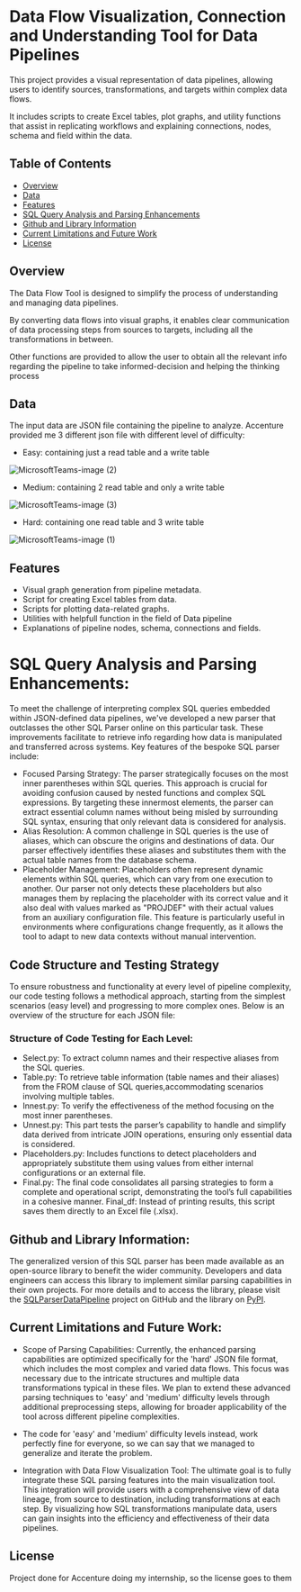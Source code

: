 # Data Flow Visualization, Connection and Understanding Tool for Data Pipelines

This project provides a visual representation of data pipelines, allowing users to identify sources, transformations, and targets within complex data flows. 

It includes scripts to create Excel tables, plot graphs, and utility functions that assist in replicating workflows and explaining connections, nodes, schema and field within the data.

## Table of Contents

- [Overview](#overview)
- [Data](#data)
- [Features](#features)
- [SQL Query Analysis and Parsing Enhancements](#SQLQueryAnalysisandParsingEnhancements)
- [Github and Library Information](#GithubandLibraryInformation)
- [Current Limitations and Future Work](#CurrentLimitationsandFutureWork)
- [License](#license)


## Overview

The Data Flow Tool is designed to simplify the process of understanding and managing data pipelines.

By converting data flows into visual graphs, it enables clear communication of data processing steps from sources to targets, including all the transformations in between.

Other functions are provided to allow the user to obtain all the relevant info regarding the pipeline to take informed-decision and helping the thinking process

## Data

The input data are JSON file containing the pipeline to analyze. Accenture provided me 3 different json file with different level of difficulty:
- Easy: containing just a read table and a write table

![MicrosoftTeams-image (2)](https://github.com/emanueleiacca/Json-Pipeline-associate-Source-and-Destination-Table/assets/128679981/4d4d197d-0374-411c-9d98-ceeca1dac5e6)

- Medium: containing 2 read table and only a write table

![MicrosoftTeams-image (3)](https://github.com/emanueleiacca/Json-Pipeline-associate-Source-and-Destination-Table/assets/128679981/986f99c0-45b6-4531-9519-6194f3e98d68)

- Hard: containing one read table and 3 write table

![MicrosoftTeams-image (1)](https://github.com/emanueleiacca/Json-Pipeline-associate-Source-and-Destination-Table/assets/128679981/a4d5154c-5cf2-4dc8-9e98-0fe61f57f771)


## Features

- Visual graph generation from pipeline metadata.
- Script for creating Excel tables from data.
- Scripts for plotting data-related graphs.
- Utilities with helpfull function in the field of Data pipeline
- Explanations of pipeline nodes, schema, connections and fields.

# SQL Query Analysis and Parsing Enhancements:

To meet the challenge of interpreting complex SQL queries embedded within JSON-defined data pipelines, we've developed a new parser that outclasses the other SQL Parser online on this particular task. These improvements facilitate to retrieve info regarding how data is manipulated and transferred across systems. Key features of the bespoke SQL parser include:

- Focused Parsing Strategy: The parser strategically focuses on the most inner parentheses within SQL queries. This approach is crucial for avoiding confusion caused by nested functions and complex SQL expressions. By targeting these innermost elements, the parser can extract essential column names without being misled by surrounding SQL syntax, ensuring that only relevant data is considered for analysis.
- Alias Resolution: A common challenge in SQL queries is the use of aliases, which can obscure the origins and destinations of data. Our parser effectively identifies these aliases and substitutes them with the actual table names from the database schema.
- Placeholder Management: Placeholders often represent dynamic elements within SQL queries, which can vary from one execution to another. Our parser not only detects these placeholders but also manages them by replacing the placeholder with its correct value and it also deal with values marked as "PROJDEF" with their actual values from an auxiliary configuration file. This feature is particularly useful in environments where configurations change frequently, as it allows the tool to adapt to new data contexts without manual intervention.

## Code Structure and Testing Strategy
To ensure robustness and functionality at every level of pipeline complexity, our code testing follows a methodical approach, starting from the simplest scenarios (easy level) and progressing to more complex ones. Below is an overview of the structure for each JSON file:

### Structure of Code Testing for Each Level:
- Select.py: To extract column names and their respective aliases from the SQL queries.
- Table.py: To retrieve table information (table names and their aliases) from the FROM clause of SQL queries,accommodating scenarios involving multiple tables.
- Innest.py: To verify the effectiveness of the method focusing on the most inner parentheses.
- Unnest.py: This part tests the parser’s capability to handle and simplify data derived from intricate JOIN operations, ensuring only essential data is considered.
- Placeholders.py: Includes functions to detect placeholders and appropriately substitute them using values from either internal configurations or an external file.
- Final.py: The final code consolidates all parsing strategies to form a complete and operational script, demonstrating the tool’s full capabilities in a cohesive manner.
Final_df: Instead of printing results, this script saves them directly to an Excel file (.xlsx).

## Github and Library Information:

The generalized version of this SQL parser has been made available as an open-source library to benefit the wider community. Developers and data engineers can access this library to implement similar parsing capabilities in their own projects. For more details and to access the library, please visit the [SQLParserDataPipeline](https://github.com/emanueleiacca/SQLParserDataPipeline) project on GitHub and the library on [PyPI](https://pypi.org/project/SQLParserDataPipeline/).

## Current Limitations and Future Work:

- Scope of Parsing Capabilities: Currently, the enhanced parsing capabilities are optimized specifically for the 'hard' JSON file format, which includes the most complex and varied data flows. This focus was necessary due to the intricate structures and multiple data transformations typical in these files. We plan to extend these advanced parsing techniques to 'easy' and 'medium' difficulty levels through additional preprocessing steps, allowing for broader applicability of the tool across different pipeline complexities.

- The code for 'easy' and 'medium' difficulty levels instead, work perfectly fine for everyone, so we can say that we managed to generalize and iterate the problem.

- Integration with Data Flow Visualization Tool: The ultimate goal is to fully integrate these SQL parsing features into the main visualization tool. This integration will provide users with a comprehensive view of data lineage, from source to destination, including transformations at each step. By visualizing how SQL transformations manipulate data, users can gain insights into the efficiency and effectiveness of their data pipelines.


## License

Project done for Accenture doing my internship, so the license goes to them
